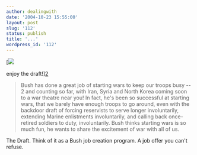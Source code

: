 ```yaml
---
author: dealingwith
date: '2004-10-23 15:55:00'
layout: post
slug: '112'
status: publish
title: '...'
wordpress_id: '112'
---
```


[![][1]

enjoy the draft!][2]

> Bush has done a great job of starting wars to keep our troops busy -- 2 and
counting so far, with Iran, Syria and North Korea coming soon to a war theatre
near you! In fact, he's been so successful at starting wars, that we barely
have enough troops to go around, even with the backdoor draft of forcing
reservists to serve longer involuntarily, extending Marine enlistments
involuntarily, and calling back once-retired soldiers to duty, involuntarily.
Bush thinks starting wars is so much fun, he wants to share the excitement of
war with all of us.

The Draft. Think of it as a Bush job creation program. A job offer you can't
refuse.

   [1]: http://www.enjoythedraft.com/images/ad.gif

   [2]: http://www.enjoythedraft.com/

